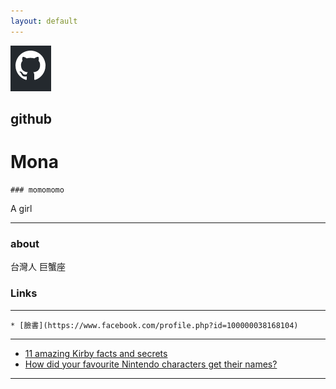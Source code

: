 ```yaml
---
layout: default
---
```


![github](2019-06-17_11h28_38.png)

## github
# Mona
    ### momomomo

A girl

- - -

### about

台灣人 巨蟹座

### Links


- - -
    * [臉書](https://www.facebook.com/profile.php?id=100000038168104)
- - -
 * [11 amazing Kirby facts and secrets](http://www.officialnintendomagazine.co.uk/41729/11-amazing-kirby-facts-and-secrets/)
 * [How did your favourite Nintendo characters get their names?](http://www.officialnintendomagazine.co.uk/42153/how-did-mario-get-his-name-and-the-origins-of-your-favourite-nintendo-stars/?page=6)
 

- - -
